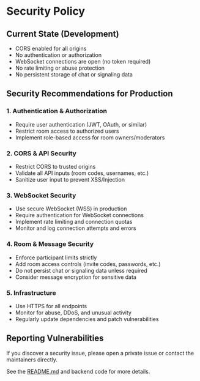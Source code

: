 # Security Policy

## Current State (Development)

- CORS enabled for all origins
- No authentication or authorization
- WebSocket connections are open (no token required)
- No rate limiting or abuse protection
- No persistent storage of chat or signaling data

## Security Recommendations for Production

### 1. Authentication & Authorization

- Require user authentication (JWT, OAuth, or similar)
- Restrict room access to authorized users
- Implement role-based access for room owners/moderators

### 2. CORS & API Security

- Restrict CORS to trusted origins
- Validate all API inputs (room codes, usernames, etc.)
- Sanitize user input to prevent XSS/Injection

### 3. WebSocket Security

- Use secure WebSocket (WSS) in production
- Require authentication for WebSocket connections
- Implement rate limiting and connection quotas
- Monitor and log connection attempts and errors

### 4. Room & Message Security

- Enforce participant limits strictly
- Add room access controls (invite codes, passwords, etc.)
- Do not persist chat or signaling data unless required
- Consider message encryption for sensitive data

### 5. Infrastructure

- Use HTTPS for all endpoints
- Monitor for abuse, DDoS, and unusual activity
- Regularly update dependencies and patch vulnerabilities

## Reporting Vulnerabilities

If you discover a security issue, please open a private issue or contact the maintainers directly.

See the [README.md](./README.md) and backend code for more details.